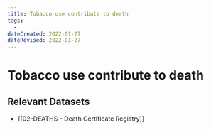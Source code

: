 ```yaml
---
title: Tobacco use contribute to death
tags:
  - 
dateCreated: 2022-01-27
dateRevised: 2022-01-27
---
```

# Tobacco use contribute to death
## Relevant Datasets
- [[02-DEATHS - Death Certificate Registry]]